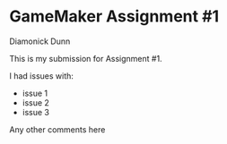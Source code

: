 # GameMaker Assignment #1

Diamonick Dunn

This is my submission for Assignment #1.

I had issues with:
* issue 1
* issue 2
* issue 3

Any other comments here

